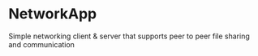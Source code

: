 # NetworkApp
Simple networking client &amp; server that supports peer to peer file sharing and communication
